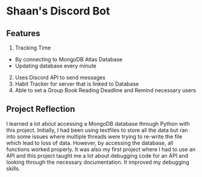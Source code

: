 # Shaan's Discord Bot

## Features
1. Tracking Time
  - By connecting to MongoDB Atlas Database
  - Updating database every minute
2. Uses Discord API to send messages
3. Habit Tracker for server that is linked to Database
4. Able to set a Group Book Reading Deadline and Remind necessary users

## Project Reflection
I learned a lot about accessing a MongoDB database through Python with this project. Initially, I had been using textfiles to store all the data but ran into some issues where multiple threads were trying to re-write the file which lead to loss of data. However, by accessing the database, all functions worked properly. It was also my first project where I had to use an API and this project taught me a lot about debugging code for an API and looking through the necessary documentation. It improved my debugging skills.
